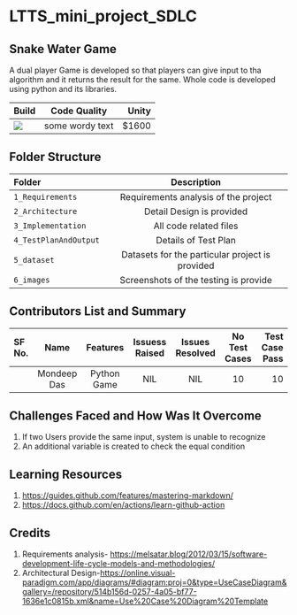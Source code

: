 # LTTS_mini_project_SDLC

## Snake Water Game

A dual player Game is developed so that players can give input to tha algorithm and it returns the result for the same. Whole code is developed using python and its libraries.

| Build  | Code Quality  | Unity |
| :------------ |:---------------:| -----:|
| ![](https://img.shields.io/appveyor/build/mjanu/LTTS_mini_project_SDLC?label=python-Build%20status&logo=passing&logoColor=green)    | some wordy text | $1600 |

  ## Folder Structure

| Folder        |   Description  | 
| :------------ |:---------------:| 
| ```1_Requirements```    | Requirements analysis of the project|
|```2_Architecture```     | Detail Design is provided|
|```3_Implementation```   | All code related files|
|```4_TestPlanAndOutput```| Details of Test Plan|
|```5_dataset```          | Datasets for the particular project is provided|
|```6_images```           | Screenshots of the testing is provide|

## Contributors List and Summary

| SF No.        |   Name          | Features          |    Issuess Raised |   Issues Resolved |      No Test Cases|	 Test Case Pass|
| :------------ |:---------------:| :---------------: | :---------------:| :---------------:| :---------------:| ---------------:| 
|               | Mondeep Das     | Python Game       | NIL               |  NIL              |    10             | 10                |

## Challenges Faced and How Was It Overcome
1. If two Users provide the same input, system is unable to recognize
2. An additional variable is created to check the equal condition  

##  Learning Resources
1. https://guides.github.com/features/mastering-markdown/
2. https://docs.github.com/en/actions/learn-github-action

## Credits
1. Requirements analysis- https://melsatar.blog/2012/03/15/software-development-life-cycle-models-and-methodologies/
2. Architectural Design-https://online.visual-paradigm.com/app/diagrams/#diagram:proj=0&type=UseCaseDiagram&gallery=/repository/514b156d-0257-4a05-bf77-1636e1c0815b.xml&name=Use%20Case%20Diagram%20Template


